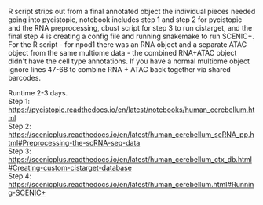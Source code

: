R script strips out from a final annotated object the individual pieces needed going into pycistopic, notebook includes step 1 and step 2 for pycistopic and the RNA preprocessing, cbust script for step 3 to run cistarget, and the final step 4 is creating a config file and running snakemake to run SCENIC+.
For the R script - for npod1 there was an RNA object and a separate ATAC object from the same multiome data - the combined RNA+ATAC object didn't have the cell type annotations. If you have a normal multiome object ignore lines 47-68 to combine RNA + ATAC back together via shared barcodes.

Runtime 2-3 days. <br />
Step 1: https://pycistopic.readthedocs.io/en/latest/notebooks/human_cerebellum.html <br /> 
Step 2: https://scenicplus.readthedocs.io/en/latest/human_cerebellum_scRNA_pp.html#Preprocessing-the-scRNA-seq-data <br />
Step 3: https://scenicplus.readthedocs.io/en/latest/human_cerebellum_ctx_db.html#Creating-custom-cistarget-database <br />
Step 4: https://scenicplus.readthedocs.io/en/latest/human_cerebellum.html#Running-SCENIC+ <br />
